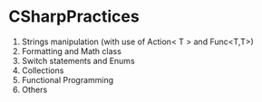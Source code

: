 # CSharpPractices
1) Strings manipulation (with use of Action< T > and Func<T,T>)
2) Formatting and Math class
3) Switch statements and Enums
4) Collections
5) Functional Programming
6) Others
